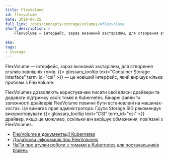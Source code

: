 ```yaml
---
title: FlexVolume
id: flexvolume
date: 2018-06-25
full_link: /docs/concepts/storage/volumes/#flexvolume
short_description: >
    FlexVolume — інтерфейс, зараз визнаний застарілим, для створення втулків зовнішніх томів. {{< glossary_tooltip text="Container Storage Interface" term_id="csi" >}} – це новіший інтерфейс, який вирішує кілька проблем з FlexVolume.

aka: 
tags:
- storage 
---
```


FlexVolume — інтерфейс, зараз визнаний застарілим, для створення втулків зовнішніх томів. {{< glossary_tooltip text="Container Storage Interface" term_id="csi" >}} — це новіший інтерфейс, який вирішує кілька проблем з FlexVolume.

<!--more--> 

FlexVolumes дозволяють користувачам писати свої власні драйвери та додавати підтримку своїх томів в Kubernetes. Бінарні файли та залежності драйверів FlexVolume повинні бути встановлені на машинах-хостах. Це вимагає прав адміністратора. Група Storage SIG рекомендує використовувати {{< glossary_tooltip text="CSI" term_id="csi" >}} драйвер, якщо це можливо, оскільки він вирішує обмеження, повʼязані з FlexVolumes.

* [FlexVolume в документації Kubernetes](/docs/concepts/storage/volumes/#flexvolume)
* [Додаткова інформація про FlexVolumes](https://github.com/kubernetes/community/blob/master/contributors/devel/sig-storage/flexvolume.md)
* [ЧаПи про втулки роботи з томами в Kubernetes для постачальників рішень](https://github.com/kubernetes/community/blob/master/sig-storage/volume-plugin-faq.md)